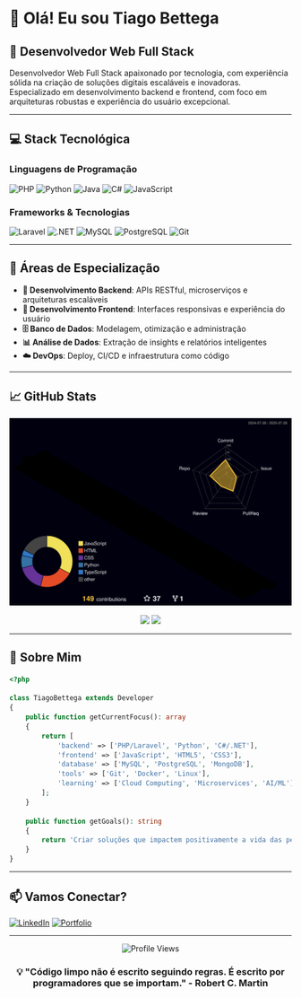 # 👋 Olá! Eu sou Tiago Bettega

## 🚀 Desenvolvedor Web Full Stack

Desenvolvedor Web Full Stack apaixonado por tecnologia, com experiência sólida na criação de soluções digitais escaláveis e inovadoras. Especializado em desenvolvimento backend e frontend, com foco em arquiteturas robustas e experiência do usuário excepcional.

---

## 💻 Stack Tecnológica

### Linguagens de Programação
![PHP](https://img.shields.io/badge/PHP-777BB4?style=for-the-badge&logo=php&logoColor=white)
![Python](https://img.shields.io/badge/Python-3776AB?style=for-the-badge&logo=python&logoColor=white)
![Java](https://img.shields.io/badge/Java-ED8B00?style=for-the-badge&logo=openjdk&logoColor=white)
![C#](https://img.shields.io/badge/C%23-239120?style=for-the-badge&logo=c-sharp&logoColor=white)
![JavaScript](https://img.shields.io/badge/JavaScript-F7DF1E?style=for-the-badge&logo=javascript&logoColor=black)

### Frameworks & Tecnologias
![Laravel](https://img.shields.io/badge/Laravel-FF2D20?style=for-the-badge&logo=laravel&logoColor=white)
![.NET](https://img.shields.io/badge/.NET-5C2D91?style=for-the-badge&logo=.net&logoColor=white)
![MySQL](https://img.shields.io/badge/MySQL-4479A1?style=for-the-badge&logo=mysql&logoColor=white)
![PostgreSQL](https://img.shields.io/badge/PostgreSQL-316192?style=for-the-badge&logo=postgresql&logoColor=white)
![Git](https://img.shields.io/badge/Git-F05032?style=for-the-badge&logo=git&logoColor=white)

---

## 🎯 Áreas de Especialização

- **🔧 Desenvolvimento Backend**: APIs RESTful, microserviços e arquiteturas escaláveis
- **🎨 Desenvolvimento Frontend**: Interfaces responsivas e experiência do usuário
- **🗄️ Banco de Dados**: Modelagem, otimização e administração
- **📊 Análise de Dados**: Extração de insights e relatórios inteligentes
- **☁️ DevOps**: Deploy, CI/CD e infraestrutura como código

---

## 📈 GitHub Stats

![Status](./profile-3d-contrib/profile-night-rainbow.svg)

<div align="center">
  <img height="180em" src="https://github-readme-stats.vercel.app/api?username=tiagobettega&show_icons=true&theme=dark&include_all_commits=true&count_private=true"/>
  <img height="180em" src="https://github-readme-stats.vercel.app/api/top-langs/?username=tiagobettega&layout=compact&langs_count=7&theme=dark"/>
</div>

---

## 🌟 Sobre Mim

```php
<?php

class TiagoBettega extends Developer
{
    public function getCurrentFocus(): array
    {
        return [
            'backend' => ['PHP/Laravel', 'Python', 'C#/.NET'],
            'frontend' => ['JavaScript', 'HTML5', 'CSS3'],
            'database' => ['MySQL', 'PostgreSQL', 'MongoDB'],
            'tools' => ['Git', 'Docker', 'Linux'],
            'learning' => ['Cloud Computing', 'Microservices', 'AI/ML']
        ];
    }

    public function getGoals(): string
    {
        return 'Criar soluções que impactem positivamente a vida das pessoas';
    }
}
```

---

## 📫 Vamos Conectar?

[![LinkedIn](https://img.shields.io/badge/LinkedIn-0077B5?style=for-the-badge&logo=linkedin&logoColor=white)](https://linkedin.com/in/tiagobettega)
[![Portfolio](https://img.shields.io/badge/Portfolio-000000?style=for-the-badge&logo=About.me&logoColor=white)](https://tago.zip)

---

<div align="center">
  <img src="https://komarev.com/ghpvc/?username=tiagobettega&color=blue&style=flat-square&label=Profile+Views" alt="Profile Views" />
</div>

<div align="center">
  <h3>💡 "Código limpo não é escrito seguindo regras. É escrito por programadores que se importam." - Robert C. Martin</h3>
</div>